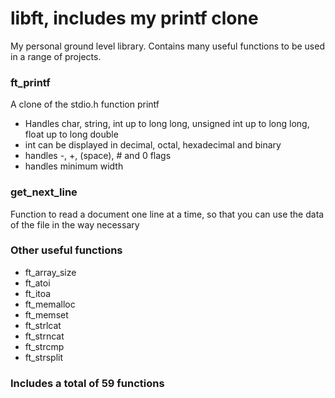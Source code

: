 # libft, includes my printf clone
My personal ground level library.
Contains many useful functions to be used in a range of projects.

### ft_printf
A clone of the stdio.h function printf
- Handles char, string, int up to long long, unsigned int up to long long, float up to long double
- int can be displayed in decimal, octal, hexadecimal and binary
- handles -, +, (space), # and 0 flags
- handles minimum width

### get_next_line
Function to read a document one line at a time, so that you can use the data of the file in the way necessary

### Other useful functions
- ft_array_size
- ft_atoi
- ft_itoa
- ft_memalloc
- ft_memset
- ft_strlcat
- ft_strncat
- ft_strcmp
- ft_strsplit

### Includes a total of 59 functions
